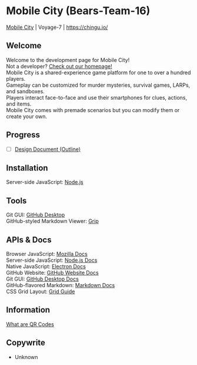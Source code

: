 # Mobile City (Bears-Team-16)
[Mobile City](https://github.com/chingu-voyage7/Bears-Team-16) | Voyage-7 | https://chingu.io/

## Welcome
Welcome to the development page for Mobile City!  
Not a developer? [Check out our homepage!](README.md)  
Mobile City is a shared-experience game platform for one to over a hundred players.  
Gameplay can be customized for murder mysteries, survival games, LARPs, and sandboxes.  
Players interact face-to-face and use their smartphones for clues, actions, and items.  
Mobile City comes with premade scenarios but you can modify them or create your own.  

## Progress
- [ ] [Design Document (Outline)](OUTLINE.md)  

## Installation
Server-side JavaScript: [Node.js](https://nodejs.org/en/)  

## Tools
Git GUI: [GitHub Desktop](https://desktop.github.com/)  
GitHub-styled Markdown Viewer: [Grip](https://github.com/joeyespo/grip)  

## APIs & Docs
Browser JavaScript: [Mozilla Docs](https://developer.mozilla.org/en-US/docs/Web/JavaScript/Guide)  
Server-side JavaScript: [Node.js Docs](https://nodejs.org/dist/latest/docs/api/)  
Native JavaScript: [Electron Docs](https://electronjs.org/docs)  
GitHub Website: [GitHub Website Docs](https://help.github.com/)  
Git GUI: [GitHub Desktop Docs](https://help.github.com/desktop/guides/)  
GitHub-flavored Markdown: [Markdown Docs](https://guides.github.com/pdfs/markdown-cheatsheet-online.pdf)  
CSS Grid Layout: [Grid Guide](https://css-tricks.com/snippets/css/complete-guide-grid/)  

## Information
[What are QR Codes](https://en.wikipedia.org/wiki/QR_code)  

## Copywrite
- Unknown  
